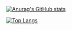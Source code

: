 [![Anurag's GitHub stats](https://github-readme-stats.vercel.app/api?username=anuraghazra)](https://github.com/atn95/github-readme-stats)

[![Top Langs](https://github-readme-stats.vercel.app/api/top-langs/?username=anuraghazra&layout=compact)](https://github.com/anuraghazra/github-readme-stats)
